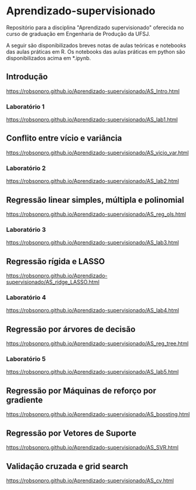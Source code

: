 # Aprendizado-supervisionado

Repositório para a disciplina "Aprendizado supervisionado" oferecida no curso de graduação em Engenharia de Produção da UFSJ.

A seguir são disponibilizados breves notas de aulas teóricas e notebooks das aulas práticas em R. Os notebooks das aulas práticas em python são disponibilizados acima em *.ipynb.

## Introdução

https://robsonpro.github.io/Aprendizado-supervisionado/AS_Intro.html

### Laboratório 1

https://robsonpro.github.io/Aprendizado-supervisionado/AS_lab1.html

## Conflito entre vício e variância

https://robsonpro.github.io/Aprendizado-supervisionado/AS_vicio_var.html

### Laboratório 2

https://robsonpro.github.io/Aprendizado-supervisionado/AS_lab2.html

## Regressão linear simples, múltipla e polinomial

https://robsonpro.github.io/Aprendizado-supervisionado/AS_reg_ols.html

### Laboratório 3

https://robsonpro.github.io/Aprendizado-supervisionado/AS_lab3.html

## Regressão rígida e LASSO

https://robsonpro.github.io/Aprendizado-supervisionado/AS_ridge_LASSO.html

### Laboratório 4

https://robsonpro.github.io/Aprendizado-supervisionado/AS_lab4.html

## Regressão por árvores de decisão

https://robsonpro.github.io/Aprendizado-supervisionado/AS_reg_tree.html

### Laboratório 5

https://robsonpro.github.io/Aprendizado-supervisionado/AS_lab5.html

## Regressão por Máquinas de reforço por gradiente

https://robsonpro.github.io/Aprendizado-supervisionado/AS_boosting.html

## Regressão por Vetores de Suporte

https://robsonpro.github.io/Aprendizado-supervisionado/AS_SVR.html

## Validação cruzada e grid search

https://robsonpro.github.io/Aprendizado-supervisionado/AS_cv.html
